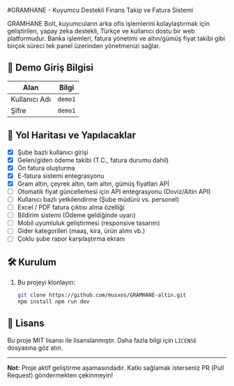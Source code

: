 
#GRAMHANE - Kuyumcu Destekli Finans Takip ve Fatura Sistemi

GRAMHANE Bolt, kuyumcuların arka ofis işlemlerini kolaylaştırmak için geliştirilen, yapay zeka destekli, Türkçe ve kullanıcı dostu bir web platformudur. Banka işlemleri, fatura yönetimi ve altın/gümüş fiyat takibi gibi birçok süreci tek panel üzerinden yönetmenizi sağlar.

## 🔐 Demo Giriş Bilgisi

| Alan         | Bilgi      |
|--------------|------------|
| Kullanıcı Adı| `demo1`    |
| Şifre        | `demo1`    |

## 📅 Yol Haritası ve Yapılacaklar

- [x] Şube bazlı kullanıcı girişi
- [x] Gelen/giden ödeme takibi (T.C., fatura durumu dahil)
- [x] Ön fatura oluşturma
- [x] E-fatura sistemi entegrasyonu
- [x] Gram altın, çeyrek altın, tam altın, gümüş fiyatları APİ
- [ ] Otomatik fiyat güncellemesi için API entegrasyonu (Doviz/Altin API)
- [ ] Kullanıcı bazlı yetkilendirme (Şube müdürü vs. personel)
- [ ] Excel / PDF fatura çıktısı alma özelliği
- [ ] Bildirim sistemi (Ödeme geldiğinde uyarı)
- [ ] Mobil uyumluluk geliştirmesi (responsive tasarım)
- [ ] Gider kategorileri (maaş, kira, ürün alımı vb.)
- [ ] Çoklu şube rapor karşılaştırma ekranı

## 🛠️ Kurulum

1. Bu projeyi klonlayın:

   ```bash
   git clone https://github.com/musxos/GRAMHANE-altin.git
   npm install npm run dev
   ```



## 📄 Lisans

Bu proje MIT lisansı ile lisanslanmıştır. Daha fazla bilgi için `LICENSE` dosyasına göz atın.

---

**Not:** Proje aktif geliştirme aşamasındadır. Katkı sağlamak isterseniz PR (Pull Request) göndermekten çekinmeyin!
